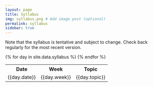 ```yaml
---
layout: page
title: Syllabus
img: syllabus.png # Add image post (optional)
permalink: syllabus
sidebar: true
---
```


Note that the syllabus is tentative and subject to change. Check back regularly for the most recent version.

<table>
<tr>
    <th><b>Date</b></th>
    <th><b>Week  </b></th>
    <th><b>Topic</b></th>
</tr>
{% for day in site.data.syllabus %}
<tr>
    <td>{{day.date}}</td>
    <td>{{day.week}}</td>
    <td>{{day.topic}}</td>
</tr>
{% endfor %}
</table>